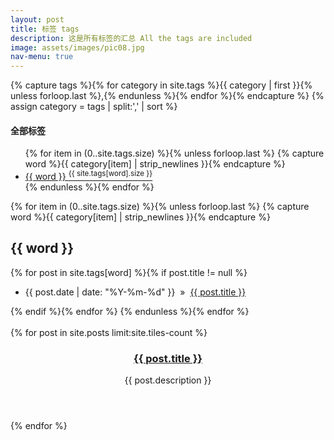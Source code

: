 ```yaml
---
layout: post
title: 标签 tags
description: 这是所有标签的汇总 All the tags are included
image: assets/images/pic08.jpg
nav-menu: true
---
```



{% capture tags %}{% for category in site.tags %}{{ category | first }}{% unless forloop.last %},{% endunless %}{% endfor %}{% endcapture %}
{% assign category = tags | split:',' | sort %}
<h4 class="category">全部标签</h4>
<ul>
    {% for item in (0..site.tags.size) %}{% unless forloop.last %}
    {% capture word %}{{ category[item] | strip_newlines }}{% endcapture %}
    <li><a href="#{{ word }}">{{ word }}&nbsp;<sup>{{ site.tags[word].size }}</sup></a></li>
    {% endunless %}{% endfor %}
  </ul>


{% for item in (0..site.tags.size) %}{% unless forloop.last %}
{% capture word %}{{ category[item] | strip_newlines }}{% endcapture %}
<h2 class="category" id="{{ word }}">{{ word }}</h2>

{% for post in site.tags[word] %}{% if post.title != null %}
<ul><li>{{ post.date | date: "%Y-%m-%d" }}&nbsp;&nbsp;&raquo;&nbsp;&nbsp;<a href="{{ post.url }}">{{ post.title }}</a></li></ul>
{% endif %}{% endfor %}
{% endunless %}{% endfor %}
<br/><br/>


<section id="one" class="tiles">
{% for post in site.posts limit:site.tiles-count %}
<article>
                <span class="image">
                        <img src="{{ post.image }}" alt="" />
                </span>
                <header class="major">
                        <h3><a href="{{ post.url  | relative_url }}" class="link">{{ post.title }}</a></h3>
                        <p>{{ post.description }}</p>
                </header>
        </article>
{% endfor %}
</section>